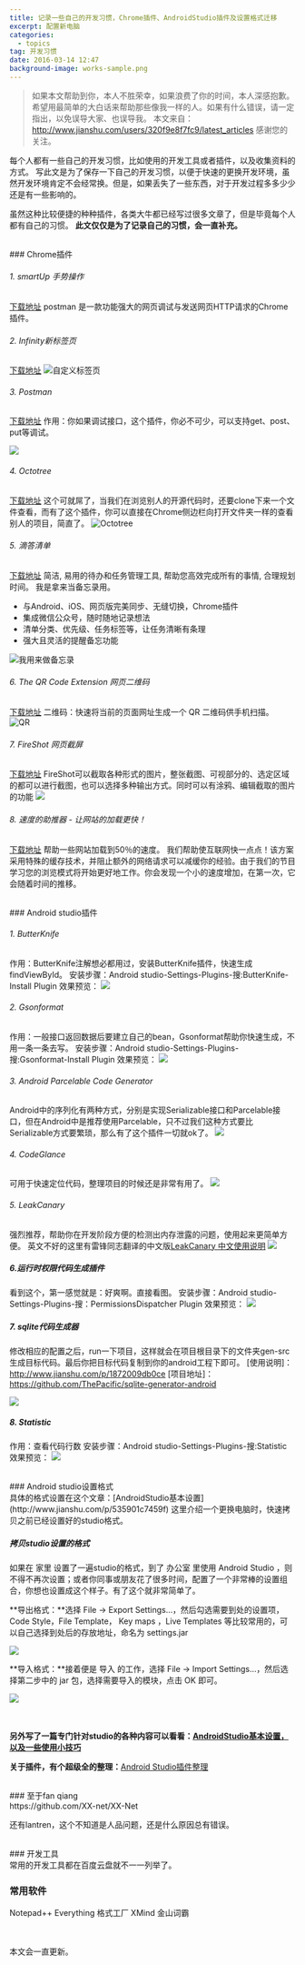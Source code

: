 ```yaml
---
title: 记录一些自己的开发习惯，Chrome插件、AndroidStudio插件及设置格式迁移
excerpt: 配置新电脑
categories:
  - topics
tag: 开发习惯
date: 2016-03-14 12:47
background-image: works-sample.png
---
```


> 如果本文帮助到你，本人不胜荣幸，如果浪费了你的时间，本人深感抱歉。
希望用最简单的大白话来帮助那些像我一样的人。如果有什么错误，请一定指出，以免误导大家、也误导我。
本文来自：http://www.jianshu.com/users/320f9e8f7fc9/latest_articles
感谢您的关注。

每个人都有一些自己的开发习惯，比如使用的开发工具或者插件，以及收集资料的方式。
写此文是为了保存一下自己的开发习惯，以便于快速的更换开发环境，虽然开发环境肯定不会经常换。但是，如果丢失了一些东西，对于开发过程多多少少还是有一些影响的。

虽然这种比较便捷的种种插件，各类大牛都已经写过很多文章了，但是毕竟每个人都有自己的习惯。
**此文仅仅是为了记录自己的习惯，会一直补充。**

<br />
### Chrome插件
<br />

###### 1. smartUp 手势操作
[下载地址](https://chrome.google.com/webstore/detail/smartup-gestures/bgjfekefhjemchdeigphccilhncnjldn)
postman 是一款功能强大的网页调试与发送网页HTTP请求的Chrome插件。

###### 2. Infinity新标签页
[下载地址](http://jump.bdimg.com/safecheck/index?url=rN3wPs8te/p/vC6mDyEWQOjOGBlEI7HIUq0kLePrt8r4g2bhAEgXr7AqYDKJmj/TPLkwQkMKavIzAbJcPzsg76afcdN5wvW85URrCWJlU86X7dX00MYdzptg331Fd2WMgC8DKvgAA1vJCfPzklQqZwPEC2c8XAWRA8PSaXvFWlymyABab+pw0wFfWYvX8JLs5ZZNxD/5UJ0Y4RUd/1Bd4bP7HgHw2AQWssf7X8a5S8sommMZcio1JXY9qHh6BM0y)
![自定义标签页](http://upload-images.jianshu.io/upload_images/1689895-73964cd0a87c9706.png?imageMogr2/auto-orient/strip%7CimageView2/2/w/1240)

###### 3. Postman
[下载地址](https://chrome.google.com/webstore/detail/postman/fhbjgbiflinjbdggehcddcbncdddomop)
作用：你如果调试接口，这个插件，你必不可少，可以支持get、post、put等调试。

![](http://upload-images.jianshu.io/upload_images/1689895-4694b66ba774246a.png?imageMogr2/auto-orient/strip%7CimageView2/2/w/1240)

###### 4. Octotree
[下载地址](https://github.com/buunguyen/octotree)
这个可就屌了，当我们在浏览别人的开源代码时，还要clone下来一个文件查看，而有了这个插件，你可以直接在Chrome侧边栏向打开文件夹一样的查看别人的项目，简直了。
![Octotree](http://upload-images.jianshu.io/upload_images/1689895-9837c00620264b4e.png?imageMogr2/auto-orient/strip%7CimageView2/2/w/1240)

###### 5. 滴答清单
[下载地址](https://chrome.google.com/webstore/detail/ticktick-todo-task-list/diankknpkndanachmlckaikddgcehkod)
简洁, 易用的待办和任务管理工具, 帮助您高效完成所有的事情, 合理规划时间。
我是拿来当备忘录用。
- 与Android、iOS、网页版完美同步、无缝切换，Chrome插件
- 集成微信公众号，随时随地记录想法
- 清单分类、优先级、任务标签等，让任务清晰有条理
- 强大且灵活的提醒备忘功能

![我用来做备忘录](http://upload-images.jianshu.io/upload_images/1689895-7fdc8ceab77e2304.png?imageMogr2/auto-orient/strip%7CimageView2/2/w/1240)

###### 6. The QR Code Extension 网页二维码
[下载地址](https://chrome.google.com/webstore/detail/the-qr-code-extension/oijdcdmnjjgnnhgljmhkjlablaejfeeb?hl=zh-CN)
二维码：快速将当前的页面网址生成一个 QR 二维码供手机扫描。
![QR](http://upload-images.jianshu.io/upload_images/1689895-285ab29c6af34a79.png?imageMogr2/auto-orient/strip%7CimageView2/2/w/1240)

###### 7. FireShot 网页截屏
[下载地址](http://www.chromedownloads.net/extensions/473.html)
FireShot可以截取各种形式的图片，整张截图、可视部分的、选定区域的都可以进行截图，也可以选择多种输出方式。同时可以有涂鸦、编辑截取的图片的功能
![](http://upload-images.jianshu.io/upload_images/1689895-7363f234910be179.png?imageMogr2/auto-orient/strip%7CimageView2/2/w/1240)

###### 8. 速度的助推器 - 让网站的加载更快！
[下载地址](http://chromecj.com/productivity/2016-06/720/download.html)
帮助一些网站加载到50％的速度。
我们帮助使互联网快一点点！该方案采用特殊的缓存技术，并阻止额外的网络请求可以减缓你的经验。由于我们的节目学习您的浏览模式将开始更好地工作。你会发现一个小的速度增加，在第一次，它会随着时间的推移。
[](http://chromecj.com/Content/kindeditor/attached/image/20160626/20160626221830_5156.png)

<br />
### Android studio插件
<br />

###### 1. ButterKnife
作用：ButterKnife注解想必都用过，安装ButterKnife插件，快速生成findViewById。
安装步骤：Android studio-Settings-Plugins-搜:ButterKnife-Install Plugin
效果预览：
[![](http://upload-images.jianshu.io/upload_images/1689895-4561d44e979ac9d7.gif?imageMogr2/auto-orient/strip)](http://7q5c2h.com1.z0.glb.clouddn.com/MyCodeHobby5.gif)

###### 2. Gsonformat
作用：一般接口返回数据后要建立自己的bean，Gsonformat帮助你快速生成，不用一条一条去写。
安装步骤：Android studio-Settings-Plugins-搜:Gsonformat-Install Plugin
效果预览：
[![](http://upload-images.jianshu.io/upload_images/1689895-52da9781e1ec3607.gif?imageMogr2/auto-orient/strip)](http://7q5c2h.com1.z0.glb.clouddn.com/MyCodeHobby6.gif)

###### 3. Android Parcelable Code Generator
Android中的序列化有两种方式，分别是实现Serializable接口和Parcelable接口，但在Android中是推荐使用Parcelable，只不过我们这种方式要比Serializable方式要繁琐，那么有了这个插件一切就ok了。
![](http://upload-images.jianshu.io/upload_images/1689895-48e464c33626e3a5.png?imageMogr2/auto-orient/strip%7CimageView2/2/w/1240)

###### 4. CodeGlance
可用于快速定位代码，整理项目的时候还是非常有用了。
![](http://upload-images.jianshu.io/upload_images/1689895-0f440ccfff488eeb.gif?imageMogr2/auto-orient/strip)

###### 5. LeakCanary
强烈推荐，帮助你在开发阶段方便的检测出内存泄露的问题，使用起来更简单方便。
英文不好的这里有雷锋同志翻译的中文版[LeakCanary 中文使用说明](http://www.liaohuqiu.net/cn/posts/leak-canary-read-me/)
![](http://upload-images.jianshu.io/upload_images/1689895-c6ea6e5306bcabd4.png?imageMogr2/auto-orient/strip%7CimageView2/2/w/1240)

##### 6.运行时权限代码生成插件
看到这个，第一感觉就是：好爽啊。直接看图。
安装步骤：Android studio-Settings-Plugins-搜：PermissionsDispatcher Plugin
效果预览：
![](http://upload-images.jianshu.io/upload_images/1689895-ab2507cc119c31bd?imageMogr2/auto-orient/strip)

##### 7. sqlite代码生成器
修改相应的配置之后，run一下项目，这样就会在项目根目录下的文件夹gen-src生成目标代码。最后你把目标代码复制到你的android工程下即可。
[使用说明]：http://www.jianshu.com/p/1872009db0ce
[项目地址]：https://github.com/ThePacific/sqlite-generator-android

![](http://upload-images.jianshu.io/upload_images/1689895-14d3115911682edf.png?imageMogr2/auto-orient/strip%7CimageView2/2/w/1240)

##### 8. Statistic
作用：查看代码行数
安装步骤：Android studio-Settings-Plugins-搜:Statistic
效果预览：
![](http://upload-images.jianshu.io/upload_images/1689895-1c7b15fcc67d8f2a.png?imageMogr2/auto-orient/strip%7CimageView2/2/w/1240)


<br />
### Android studio设置格式
<br />
具体的格式设置在这个文章：[AndroidStudio基本设置](http://www.jianshu.com/p/535901c7459f)
这里介绍一个更换电脑时，快速拷贝之前已经设置好的studio格式。

#####  拷贝studio设置的格式
如果在 家里 设置了一遍studio的格式，到了 办公室 里使用 Android Studio ，则不得不再次设置；或者你同事或朋友花了很多时间，配置了一个非常棒的设置组合，你想也设置成这个样子。有了这个就非常简单了。

**导出格式：**选择 File -> Export Settings...，然后勾选需要到处的设置项，Code Style，File Template， Key maps ，Live Templates 等比较常用的，可以自己选择到处后的存放地址，命名为 settings.jar

![](http://upload-images.jianshu.io/upload_images/1689895-ae6b01a6869c0f65.png?imageMogr2/auto-orient/strip%7CimageView2/2/w/1240)

**导入格式：**接着便是 导入 的工作，选择 File -> Import Settings...，然后选择第二步中的 jar 包，选择需要导入的模块，点击 OK 即可。

![](http://upload-images.jianshu.io/upload_images/1689895-a8d1098d3edbbfaa.png?imageMogr2/auto-orient/strip%7CimageView2/2/w/1240)

<br /><br />
**另外写了一篇专门针对studio的各种内容可以看看：[AndroidStudio基本设置，以及一些使用小技巧](http://www.jianshu.com/p/535901c7459f)**

**关于插件，有个超级全的整理：**[Android Studio插件整理](http://mp.weixin.qq.com/s?__biz=MzI3MDE0NzYwNA==&mid=2651433634&idx=1&sn=e5f65d8a0a2b85f7c22d8ccd4cf96a39&scene=23&srcid=0721vQcDls3Ak34dZY1y3h7o#rd)

<br />
### 至于fan qiang
<br />
https://github.com/XX-net/XX-Net

还有lantren，这个不知道是人品问题，还是什么原因总有错误。

<br />
### 开发工具
<br />
常用的开发工具都在百度云盘就不一一列举了。

### 常用软件
Notepad++
Everything
格式工厂
XMind
金山词霸


<br /><br />
本文会一直更新。